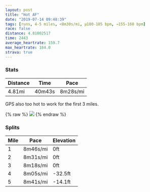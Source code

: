 ```yaml
---
layout: post
title: "Hot AF"
date: "2019-07-14 09:48:39"
tags: [runs, 4-5 miles, <8m30s/mi, μ180-185 bpm, →155-160 bpm]
race: false
distance: 4.81002517
time: 2443
average_heartrate: 159.7
max_heartrate: 184.0
strava: true
---
```


### Stats

| Distance | Time | Pace |
|----------|------|------|
|4.81mi|40m43s|8m28s/mi|

GPS also too hot to work for the first 3 miles.

{% raw %}
<img src='https://maps.googleapis.com/maps/api/staticmap?maptype=roadmap&path=enc:kl|wFbbnbMZTb@Px@NDAx@Nj@IRA|@Bn@T`@^J?JFFJHFPb@JJ\p@VNVVNr@TXHTNLHNF@NRx@f@LRB?LNLJHPz@~@HZXf@Lf@PTL^XZJV?FJRL\LFJLZJFDFBLLb@TPNtAb@ZE^Mj@Cj@MV?RDVAJGNA`@BZCDCf@VRXVHHFB?HNJZ@JJRBRHPL`AHRBJXb@JFD?FLf@^PTLJX`@^ZVFHFl@Fr@^ZJL@ZRJBTAh@Nx@p@f@R|@rAXZPXH\RZ^`@d@\^v@fA`AZn@l@j@l@`@\X~@j@\FDA&key=AIzaSyC1MId7bFpkLXNAaYhBSTb8jLyiSqzbDtM&size=800x800&markers=color:yellow|label:S|40.78294,-73.96914&markers=color:green|label:F|40.76897999999998,-73.98008000000004'>
{% endraw %}

### Splits

| Mile | Pace | Elevation |
|------|------|-----------|
|1|8m46s/mi|0ft|
|2|8m31s/mi|0ft|
|3|8m18s/mi|0ft|
|4|8m05s/mi|-32.5ft|
|5|8m41s/mi|-14.1ft|
